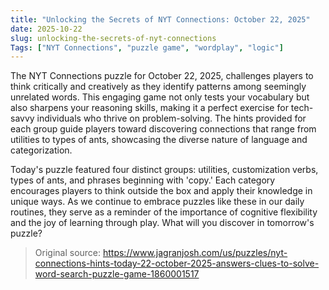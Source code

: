 ```yaml
---
title: "Unlocking the Secrets of NYT Connections: October 22, 2025"
date: 2025-10-22
slug: unlocking-the-secrets-of-nyt-connections
Tags: ["NYT Connections", "puzzle game", "wordplay", "logic"]
---
```


The NYT Connections puzzle for October 22, 2025, challenges players to think critically and creatively as they identify patterns among seemingly unrelated words. This engaging game not only tests your vocabulary but also sharpens your reasoning skills, making it a perfect exercise for tech-savvy individuals who thrive on problem-solving. The hints provided for each group guide players toward discovering connections that range from utilities to types of ants, showcasing the diverse nature of language and categorization.

Today's puzzle featured four distinct groups: utilities, customization verbs, types of ants, and phrases beginning with 'copy.' Each category encourages players to think outside the box and apply their knowledge in unique ways. As we continue to embrace puzzles like these in our daily routines, they serve as a reminder of the importance of cognitive flexibility and the joy of learning through play. What will you discover in tomorrow's puzzle?

> Original source: https://www.jagranjosh.com/us/puzzles/nyt-connections-hints-today-22-october-2025-answers-clues-to-solve-word-search-puzzle-game-1860001517